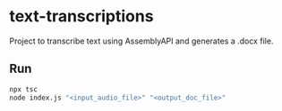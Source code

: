 # text-transcriptions

Project to transcribe text using AssemblyAPI and generates a .docx file.

## Run
```bash
npx tsc
node index.js "<input_audio_file>" "<output_doc_file>"
```
